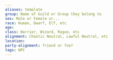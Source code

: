 ```yaml
---
aliases: template
group: Name of Guild or Group they belong to
sex: Male or Female or...
race: Human, Dwarf, Elf, etc
age: 
class: Warrior, Wizard, Rogue, etc
alignment: Chaotic Neutral, Lawful Neutral, etc
location: 
party-alignment: friend or foe?
tags: NPC
---
```



